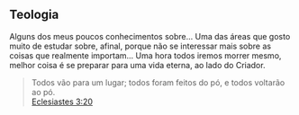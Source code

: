 ## Teologia
Alguns dos meus poucos conhecimentos sobre...
Uma das áreas que gosto muito de estudar sobre, afinal, porque não se interessar mais sobre as coisas que realmente importam...
Uma hora todos iremos morrer mesmo, melhor coisa é se preparar para uma vida eterna, ao lado do Criador.

> Todos vão para um lugar; todos foram feitos do pó, e todos voltarão ao pó.  
 > [Eclesiastes 3:20](https://www.bibliaonline.com.br/acf/ec/3/20+)
